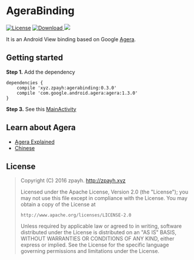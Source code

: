 # AgeraBinding
[![License](https://img.shields.io/badge/license-Apache%202-green.svg)](https://www.apache.org/licenses/LICENSE-2.0)
[ ![Download](https://api.bintray.com/packages/sherlock/maven/agerabinding/images/download.svg) ](https://bintray.com/sherlock/maven/agerabinding/_latestVersion)
[![](https://jitpack.io/v/EvilBT/AgeraBinding.svg)](https://jitpack.io/#EvilBT/AgeraBinding)

It is an Android View binding based on Google [Agera](https://github.com/google/agera).

## Getting started
**Step 1.**  Add the dependency
```
dependencies {
    compile 'xyz.zpayh:agerabinding:0.3.0'
    compile 'com.google.android.agera:agera:1.3.0'
}
```
**Step 3.** See this [MainActivity](https://github.com/EvilBT/AgeraBinding/blob/master/app/src/main/java/xyz/zpayh/agerabinding/MainActivity.java)

## Learn about Agera
- [Agera Explained](https://github.com/google/agera/wiki)
- [Chinese](https://github.com/captain-miao/AndroidAgeraTutorial/wiki)

## License

> Copyright (C) 2016 zpayh.
     http://zpayh.xyz
>
>  Licensed under the Apache License, Version 2.0 (the "License");
  you may not use this file except in compliance with the License.
  You may obtain a copy of the License at
>
>     http://www.apache.org/licenses/LICENSE-2.0
>
>  Unless required by applicable law or agreed to in writing, software
  distributed under the License is distributed on an "AS IS" BASIS,
  WITHOUT WARRANTIES OR CONDITIONS OF ANY KIND, either express or implied.
  See the License for the specific language governing permissions and
  limitations under the License.